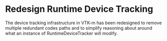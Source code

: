 # Redesign Runtime Device Tracking

The device tracking infrastructure in VTK-m has been redesigned to
remove multiple redundant codes paths and to simplify reasoning
about around what an instance of RuntimeDeviceTracker will modify.

